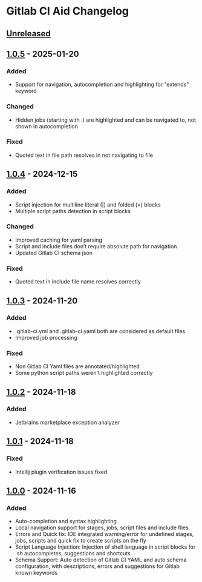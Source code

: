 <!-- Keep a Changelog guide -> https://keepachangelog.com -->

# Gitlab CI Aid Changelog

## [Unreleased]

## [1.0.5] - 2025-01-20

### Added

- Support for navigation, autocompletion and highlighting for "extends" keyword

### Changed

- Hidden jobs (starting with .) are highlighted and can be navigated to, not shown in autocompletion

### Fixed

- Quoted text in file path resolves in not navigating to file

## [1.0.4] - 2024-12-15

### Added

- Script injection for multiline literal (|) and folded (>) blocks
- Multiple script paths detection in script blocks

### Changed

- Improved caching for yaml parsing
- Script and include files don’t require absolute path for navigation
- Updated Gitlab CI schema json

### Fixed

- Quoted text in include file name resolves correctly

## [1.0.3] - 2024-11-20

### Added

- .gitlab-ci.yml and .gitlab-ci.yaml both are considered as default files
- Improved job processing

### Fixed

- Non Gitlab CI Yaml files are annotated/highlighted
- Some python script paths weren't highlighted correctly

## [1.0.2] - 2024-11-18

### Added

- Jetbrains marketplace exception analyzer

## [1.0.1] - 2024-11-18

### Fixed

- Intellij plugin verification issues fixed

## [1.0.0] - 2024-11-16

### Added

- Auto-completion and syntax highlighting
- Local navigation support for stages, jobs, script files and include files
- Errors and Quick fix: IDE integrated warning/error for undefined stages, jobs, scripts and quick fix to create scripts on the fly
- Script Language Injection: Injection of shell language in script blocks for .sh autocompletes, suggestions and shortcuts
- Schema Support: Auto detection of Gitlab CI YAML and auto schema configuration, with descriptions, errors and suggestions for Gitlab known keywords

[Unreleased]: https://github.com/deeepamin/gitlab-ci-aid/compare/v1.0.5...HEAD
[1.0.5]: https://github.com/deeepamin/gitlab-ci-aid/compare/v1.0.4...v1.0.5
[1.0.4]: https://github.com/deeepamin/gitlab-ci-aid/compare/v1.0.3...v1.0.4
[1.0.3]: https://github.com/deeepamin/gitlab-ci-aid/compare/v1.0.2...v1.0.3
[1.0.2]: https://github.com/deeepamin/gitlab-ci-aid/compare/v1.0.1...v1.0.2
[1.0.1]: https://github.com/deeepamin/gitlab-ci-aid/compare/v1.0.0...v1.0.1
[1.0.0]: https://github.com/deeepamin/gitlab-ci-aid/commits/v1.0.0
